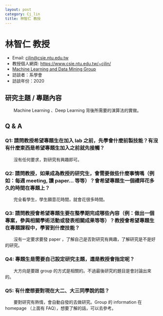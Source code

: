 ```yaml
---
layout: post
category: Cj_lin
title: 林智仁 教授
---
```


# 林智仁 教授

- Email: cjlin@csie.ntu.edu.tw
- 教授個人網頁: <https://www.csie.ntu.edu.tw/~cjlin/>
- [Machine Learning and Data Mining Group ](https://www.csie.ntu.edu.tw/~cjlin/mlgroup/)
- 訪談者：系學會
- 訪談年份：2020

## 研究主題 / 專題內容

&emsp;&emsp;Machine Learning 、Deep Learning 背後所需要的演算法的實做。

## Q & A

### Q1: 請問教授希望專題生在加入 lab 之前，先學會什麼前製技能？有沒有什麼東西是希望專題生加入之前就先接觸？

&emsp;&emsp;沒有任何要求，對研究有興趣即可。

### Q2: 請問教授，如果成為教授的研究生，會需要做些什麼事情嗎（例如：每週 meeting, 讀 paper... 等等）？會希望專題生一個禮拜花多久的時間在專題上？

&emsp;&emsp;完全看學生，學生願意花時間，就會花很多時間。

### Q3: 請問教授會希望專題生要在整學期完成哪些內容（例：做出一個專案，參與相關學術活動或發表相關成果等等）？教授會希望專題生在專題課程中，學習到什麼技能？

&emsp;&emsp;沒有一定要求要發 paper ，了解自己是否對研究有興趣，了解研究是不是好的研究。

### Q4: 專題生是需要自己設定研究主題，還是教授會指定呢？

&emsp;&emsp;大方向是要跟 group 的方式是相關的。不過最後研究的題目是會討論出來的。

### Q5: 有什麼想要對現在大二、大三同學說的話？

&emsp;&emsp;要對研究有熱情，會自動自發的去做研究。Group 的 information 在 homepage （上面有 FAQ），想要了解的話，可以去參考。


